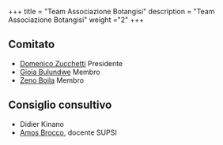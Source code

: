 +++
title = "Team Associazione Botangisi"
description = "Team Associazione Botangisi"
weight ="2"
+++


## Comitato 

* [Domenico Zucchetti](https://www.linkedin.com/in/domenico-zucchetti-0125b4aa) Presidente 
* [Gioia Bulundwe](https://www.linkedin.com/in/gioia-bulundwe-138bb91a1) Membro
* [Zeno Boila](https://www.linkedin.com/in/zeno-boila-3a09aa107) Membro


## Consiglio consultivo

* Didier Kinano
* [Amos Brocco](https://www.supsi.ch/home_en/strumenti/rubrica/dettaglio.6640.backLink.4baa159d-d981-4298-b02e-4c200c6bb1a9.html), docente SUPSI 

